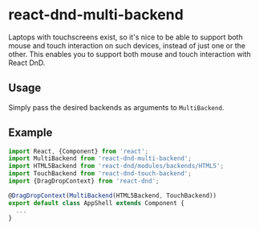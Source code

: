 # react-dnd-multi-backend

Laptops with touchscreens exist, so it's nice to be able to support both mouse and touch
interaction on such devices, instead of just one or the other.  This enables you to
support both mouse and touch interaction with React DnD.

## Usage

Simply pass the desired backends as arguments to `MultiBackend`.

## Example

```jsx
import React, {Component} from 'react';
import MultiBackend from 'react-dnd-multi-backend';
import HTML5Backend from 'react-dnd/modules/backends/HTML5';
import TouchBackend from 'react-dnd-touch-backend';
import {DragDropContext} from 'react-dnd';

@DragDropContext(MultiBackend(HTML5Backend, TouchBackend))
export default class AppShell extends Component {
  ...
}
```

